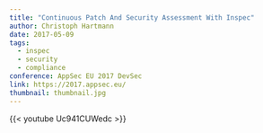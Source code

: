 ```yaml
---
title: "Continuous Patch And Security Assessment With Inspec"
author: Christoph Hartmann
date: 2017-05-09
tags:
  - inspec
  - security
  - compliance
conference: AppSec EU 2017 DevSec
link: https://2017.appsec.eu/
thumbnail: thumbnail.jpg
---
```


{{< youtube Uc941CUWedc >}}
